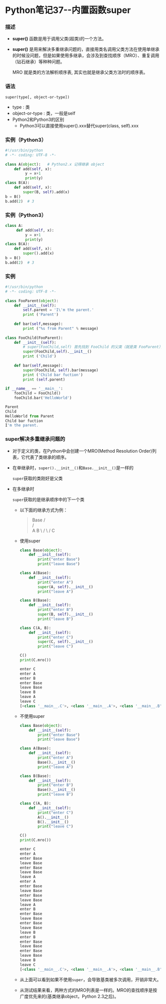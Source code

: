 # Python笔记37--内置函数super

### 描述

+ **super()** 函数是用于调用父类(超类)的一个方法。

+ **super()** 是用来解决多重继承问题的，直接用类名调用父类方法在使用单继承的时候没问题，但是如果使用多继承，会涉及到查找顺序（MRO）、重复调用（钻石继承）等种种问题。

  MRO 就是类的方法解析顺序表, 其实也就是继承父类方法时的顺序表。

### 语法

```
super(type[, object-or-type])
```

+ type : 类
+ object-or-type : 类，一般是self
+ Python2和Python3的区别
  + Python3可以直接使用super().xxx替代super(class, self).xxx

### 实例（Python3）

```python
#!/usr/bin/python
# -*- coding: UTF-8 -*-
 
class A(object):   # Python2.x 记得继承 object
    def add(self, x):
         y = x+1
         print(y)
class B(A):
    def add(self, x):
        super(B, self).add(x)
b = B()
b.add(2)  # 3
```

### 实例（Python3）

```python
class A:
     def add(self, x):
         y = x+1
         print(y)
class B(A):
    def add(self, x):
        super().add(x)
b = B()
b.add(2)  # 3
```

### 实例

```python
#!/usr/bin/python
# -*- coding: UTF-8 -*-
 
class FooParent(object):
    def __init__(self):
        self.parent = 'I\'m the parent.'
        print ('Parent')
    
    def bar(self,message):
        print ("%s from Parent" % message)
 
class FooChild(FooParent):
    def __init__(self):
        # super(FooChild,self) 首先找到 FooChild 的父类（就是类 FooParent），然后把类 FooChild 的对象转换为类 FooParent 的对象
        super(FooChild,self).__init__()    
        print ('Child')
        
    def bar(self,message):
        super(FooChild, self).bar(message)
        print ('Child bar fuction')
        print (self.parent)
 
if __name__ == '__main__':
    fooChild = FooChild()
    fooChild.bar('HelloWorld')
```

```python
Parent
Child
HelloWorld from Parent
Child bar fuction
I'm the parent.
```

### super解决多重继承问题的

+ 对于定义的类，在Python中会创建一个MRO(Method Resolution Order)列表，它代表了类继承的顺序。

+ 在单继承时，`super().__init__()`和`Base.__init__()`是一样的

  `super`获取的类刚好是父类

+ 在多继承时

  `super`获取的是继承顺序中的下一个类

  + 以下面的继承方式为例：

    > Base
    >   /  \
    >  /    \
    > A      B
    >  \    /
    >   \  /
    >    C

  + 使用super

    ```python
    class Base(object):
        def __init__(self):
            print("enter Base")
            print("leave Base")
    
    class A(Base):
        def __init__(self):
            print("enter A")
            super(A, self).__init__()
            print("leave A")
    
    class B(Base):
        def __init__(self):
            print("enter B")
            super(B, self).__init__()
            print("leave B")
    
    class C(A, B):
        def __init__(self):
            print("enter C")
            super(C, self).__init__()
            print("leave C")
    
    C()
    print(C.mro())
    ```

    ```python
    enter C
    enter A
    enter B
    enter Base
    leave Base
    leave B
    leave A
    leave C
    [<class '__main__.C'>, <class '__main__.A'>, <class '__main__.B'>, <class '__main__.Base'>, <class 'object'>]
    ```

  + 不使用super

    ```python
    class Base(object):
        def __init__(self):
            print("enter Base")
            print("leave Base")
    
    class A(Base):
        def __init__(self):
            print("enter A")
            Base().__init__()
            print("leave A")
    
    class B(Base):
        def __init__(self):
            print("enter B")
            Base().__init__()
            print("leave B")
    
    class C(A, B):
        def __init__(self):
            print("enter C")
            A().__init__()
            B().__init__()
            print("leave C")
    
    C()
    print(C.mro())
    ```

    ```python
    enter C
    enter A
    enter Base
    leave Base
    enter Base
    leave Base
    leave A
    enter A
    enter Base
    leave Base
    enter Base
    leave Base
    leave A
    enter B
    enter Base
    leave Base
    enter Base
    leave Base
    leave B
    enter B
    enter Base
    leave Base
    enter Base
    leave Base
    leave B
    leave C
    [<class '__main__.C'>, <class '__main__.A'>, <class '__main__.B'>, <class '__main__.Base'>, <class 'object'>]
    ```

  + 从上面可以看到如果不使用`super`，会导致基类被多次调用，开销非常大。

  + 从测试结果来看，两种方式的MRO列表是一样的。MRO的查找顺序是按广度优先来的(基类继承object，Python 2.3之后)。

  